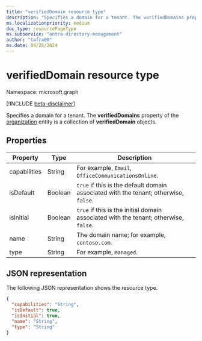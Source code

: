 ```yaml
---
title: "verifiedDomain resource type"
description: "Specifies a domain for a tenant. The verifiedDomains property of the organization entity is a collection of verifiedDomain objects."
ms.localizationpriority: medium
doc_type: resourcePageType
ms.subservice: "entra-directory-management"
author: "tafra00"
ms.date: 04/25/2024
---
```


# verifiedDomain resource type

Namespace: microsoft.graph

[!INCLUDE [beta-disclaimer](../../includes/beta-disclaimer.md)]

Specifies a domain for a tenant. The **verifiedDomains** property of the [organization](organization.md) entity is a collection of **verifiedDomain** objects.

## Properties

| Property | Type | Description|
|---------|---------|---------|
| capabilities | String | For example, `Email`, `OfficeCommunicationsOnline`. |
| isDefault | Boolean | `true` if this is the default domain associated with the tenant; otherwise, `false`. |
| isInitial | Boolean | `true` if this is the initial domain associated with the tenant; otherwise, `false`. |
| name | String | The domain name; for example, `contoso.com`. |
| type | String | For example, `Managed`. |

## JSON representation

The following JSON representation shows the resource type.

<!-- {
  "blockType": "resource",
  "optionalProperties": [

  ],
  "@odata.type": "microsoft.graph.verifiedDomain"
}-->

```json
{
  "capabilities": "String",
  "isDefault": true,
  "isInitial": true,
  "name": "String",
  "type": "String"
}

```

<!-- uuid: 8fcb5dbc-d5aa-4681-8e31-b001d5168d79
2015-10-25 14:57:30 UTC -->
<!--
{
  "type": "#page.annotation",
  "description": "verifiedDomain resource",
  "keywords": "",
  "section": "documentation",
  "tocPath": "",
  "suppressions": []
}
-->


